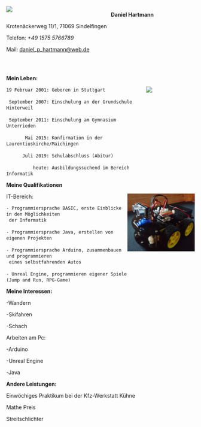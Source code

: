 
<img src="Bilder/BildDaniel1.png" width= "280" align="left" >




**Daniel Hartmann**

Krotenäckerweg 11/1, 71069 Sindelfingen

Telefon: *+49 1575 5766789*

Mail: [daniel_p_hartmann@web.de](http://mailto:daniel_p_hartmann@web.de)

```



```
**Mein Leben:**

<img src="Bilder/Abiball.png" width= "130" align="right" >

```
19 Februar 2001: Geboren in Stuttgart
           
 September 2007: Einschulung an der Grundschule Hinterweil
 
 September 2011: Einschulung am Gymnasium Unterrieden
 
       Mai 2015: Konfirmation in der Laurentiuskirche/Maichingen
 
      Juli 2019: Schulabschluss (Abitur)
     
          heute: Ausbildungssuchend im Bereich Informatik
```       

**Meine Qualifikationen**


IT-Bereich:
 <img src="Bilder/Arduino.png" width= "180" align="right" > 
 ```
- Programmiersprache BASIC, erste Einblicke in den Möglichkeiten 
  der Informatik

- Programmiersprache Java, erstellen von eigenen Projekten

- Programmiersprache Arduino, zusammenbauen und programmieren 
  eines selbstfahrenden Autos

- Unreal Engine, programmieren eigener Spiele (Jump and Run, RPG-Game)
```


**Meine Interessen:**



 -Wandern
           
 -Skifahren
 
 -Schach
 
 Arbeiten am Pc:
 
  -Arduino
  
  -Unreal Engine
  
  -Java
  
  
  
  **Andere Leistungen:**
  
  Einwöchiges Praktikum bei der Kfz-Werkstatt Kühne
  
  Mathe Preis 
  
  Streitschlichter
  
  






